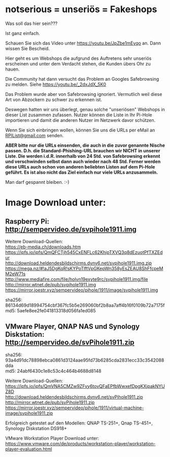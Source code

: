 # notserious = unseriös = Fakeshops

Was soll das hier sein???

Ist ganz einfach.

Schauen Sie sich das Video unter https://youtu.be/JpZbe1mEyqo an. Dann wissen Sie Bescheid.

Hier geht es um Webshops die aufgrund des Auftretens sehr unseriös erscheinen und unter dem Verdacht stehen, die Kunden übers Ohr zu hauen.

Die Community hat dann versucht das Problem an Googles Safebrowsing zu melden. Siehe https://youtu.be/_2dxJdX_5K0 

Das Problem wurde aber von Safebrowsing ignoriert. Vermutlich weil diese Art von Abzockern zu schwer zu erkennen ist.

Deswegen hatten wir uns überlegt, genau solche "unseriösen" Webshops in dieser List zusammen zufassen. Nutzer können die Liste in Ihr Pi-Hole importieren und damit die anderen Nutzer im Netzwerk davor schützen.

Wenn Sie sich einbringen wollen, können Sie uns die URLs per eMail an RPIList@gmail.com senden. 

<b>ABER bitte nur die URLs einsenden, die auch in die zuvor genannte Nische passen. D.h. die Standard-Phishing-URL brauchen wir NICHT in unserer Liste. Die werden i.d.R. innerhalb von 24 Std. von Safebrowsing erkennt und verschwinden selbst dann auch wieder nach 48 Std. Ferner werden diese URLs auch schon von anderen beliebten Listen auf dem Pi-Hole geführt. Es ist also nicht das Ziel einfach nur viele URLs anzusammeln.</b>

Man darf gespannt bleiben. :-)


# Image Download unter:
## Raspberry Pi: http://sempervideo.de/svpihole1911.img
Weitere Download-Quellen:<br>
https://eb-media.ch/downloads.htm<br>
https://ipfs.io/ipfs/QmQFCTjh545CxENFLc62KhipTXVQ3q8dEzuotPfTXZEdur<br>
http://download.heldendesbildschirms.dynv6.net/svpihole1911.img.zip<br>
https://mega.nz/#!aJ5DgKqR!sKYPoTlftVpGKepWn358yEsZEAU8ShFfcpeMM2eW71s<br>
http://www.mediafire.com/file/holvn19exyte9rc/svpihole1911.img/file<br>
http://mirror.wtnet.de/pub/svpihole1911.img<br>
https://mirror.joestr.xyz/sempervideo/pihole/1911/image/svpihole1911.img


sha256: 86134d69d18994754cbf367fc5b5e269060bf2b8aa7aff4b16f0109b72a7175f<br>
md5: 5aefe8ee2fe041813318d056fa1ed085

## VMware Player, QNAP NAS und Synology Diskstation: http://sempervideo.de/svPihole1911.zip

sha256: 93a4d91dc78898ebca0861d3124aae95fd73b6285cda2831ecc33c3542088dda<br>
md5: 24abf6430c1e8c53c4c464b4688d8148<br>

Weitere Download-Quellen:<br>
https://ipfs.io/ipfs/QmVNA5CMZw9ZFvy6tovQFaEPfbWwxefDpgKXjpakNYUZ8D<br>
http://download.heldendesbildschirms.dynv6.net/svPihole1911.zip<br>
http://mirror.wtnet.de/pub/svPihole1911.zip<br>
https://mirror.joestr.xyz/sempervideo/pihole/1911/virtual-machine-image/svpihole1911.zip

Erfolgreich getestet auf den Modellen: QNAP TS-251+, Qnap TS-451+, Synology Diskstation DS918+

VMware Workstation Player Download unter: https://www.vmware.com/de/products/workstation-player/workstation-player-evaluation.html


